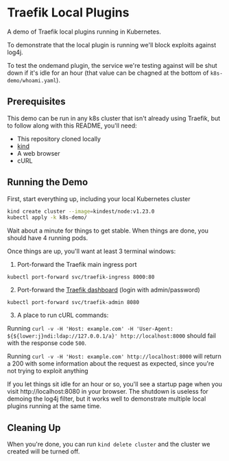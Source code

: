 Traefik Local Plugins
=====================

A demo of Traefik local plugins running in Kubernetes.

To demonstrate that the local plugin is running we'll block exploits against log4j.

To test the ondemand plugin, the service we're testing against will be shut down if it's idle
for an hour (that value can be chagned at the bottom of `k8s-demo/whoami.yaml`).

## Prerequisites

This demo can be run in any k8s cluster that isn't already using Traefik, but to follow
along with this README, you'll need:

* This repository cloned locally
* [kind](https://kind.sigs.k8s.io/)
* A web browser
* cURL

## Running the Demo

First, start everything up, including your local Kubernetes cluster

```bash
kind create cluster --image=kindest/node:v1.23.0
kubectl apply -k k8s-demo/
```

Wait about a minute for things to get stable. When things are done, you should
have 4 running pods.

Once things are up, you'll want at least 3 terminal windows:

1. Port-forward the Traefik main ingress port
  
  `kubectl port-forward svc/traefik-ingress 8000:80`

2.  Port-forward the [Traefik dashboard](http://localhost:8080/dashboard/) (login with admin/password)
  
  `kubectl port-forward svc/traefik-admin 8080`

3. A place to run cURL commands:

Running `curl -v -H 'Host: example.com' -H 'User-Agent: ${${lower:j}ndi:ldap://127.0.0.1/a}' http://localhost:8000` should fail with the response code `500`.

Running `curl -v -H 'Host: example.com' http://localhost:8000` will return a 200 with
some information about the request as expected, since you're not trying to exploit anything

If you let things sit idle for an hour or so, you'll see a startup page when you visit
http://localhost:8080 in your browser. The shutdown is useless for demoing the log4j filter,
but it works well to demonstrate multiple local plugins running at the same time.

## Cleaning Up

When you're done, you can run `kind delete cluster` and the cluster we created will be turned off.